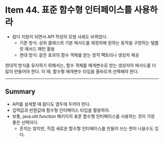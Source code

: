 # Item 44. 표준 함수형 인터페이스를 사용하라
- 람다 지원이 되면서 API 작성의 모범 사례도 바뀌었다.
    - 기존 방식: 상위 클래스의 기본 메서드를 재정의해 원하는 동작을 구현하는 템플릿 메서드 패턴 활용
    - 현대 방식: 같은 효과의 함수 객체를 받는 정적 팩토리나 생성자 제공


현대적 방식을 유지하기 위해서는, 함수 객체를 매개변수로 받는 생성자아 메서드를 더 많이 만들어야 한다.
이 때, 함수형 매개변수 타입을 올바르게 선택해야 한다.


---
## Summary
- API를 설계할 때 람다도 염두에 두어야 한다.
- 입력값과 반환값에 함수형 인터페이스 타입을 활용하자.
- 보통, java.util.function 패키지의 표준 함수형 인터페이스를 사용하는 것이 가장 좋은 선택이다.
    - 흔치는 않지만, 직접 새로운 함수형 인터페이스를 만들어 쓰는 편이 나을수도 있다.